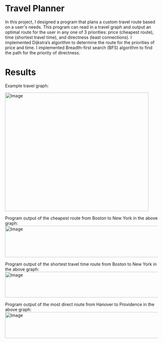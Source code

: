 # Travel Planner

In this project, I designed a program that plans a custom travel route based on a user's needs. This program can read in a travel graph and output an optimal route for the user in any one of 3 priorities: price (cheapest route), time (shortest travel time), and directness (least connections). I implemented Dijkstra’s algorithm to determine the route for the priorities of price and time. I implemented Breadth-first search (BFS) algorithm to find the path for the priority of directness.

# Results
Example travel graph:

<img src="https://github.com/tanaysubramanian/travel-planner/assets/139258609/6c86709a-cafb-4887-96d9-c7da3d575c21" alt="Image" width="473" height="392.5"> <br />

Program output of the cheapest route from Boston to New York in the above graph:
<img src="https://github.com/tanaysubramanian/travel-planner/assets/139258609/134dec04-418e-49b4-87b6-549f704e802b" alt="Image" width="626.25" height="103.5"> <br />

Program output of the shortest travel time route from Boston to New York in the above graph:
<img src="https://github.com/tanaysubramanian/travel-planner/assets/139258609/d46b7833-82e1-4cca-9d0e-850c25ed8b93" alt="Image" width="621" height="85.5"> <br />

Program output of the most direct route from Hanover to Providence in the above graph:
<img src="https://github.com/tanaysubramanian/travel-planner/assets/139258609/52132493-8439-415d-865a-271defe53284" alt="Image" width="598" height="85.5"> <br />
